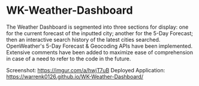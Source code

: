 # WK-Weather-Dashboard

The Weather Dashboard is segmented into three sections for display: one for the current forecast of the inputted city; another for the 5-Day Forecast; then an interactive search history of the latest cities searched.
OpenWeather's 5-Day Forecast & Geocoding APIs have been implemented. Extensive comments have been added to maximize ease of comprehension in case of a need to refer to the code in the future.

Screenshot: https://imgur.com/a/hwjT7uB
Deployed Application: https://warrenk0126.github.io/WK-Weather-Dashboard/
